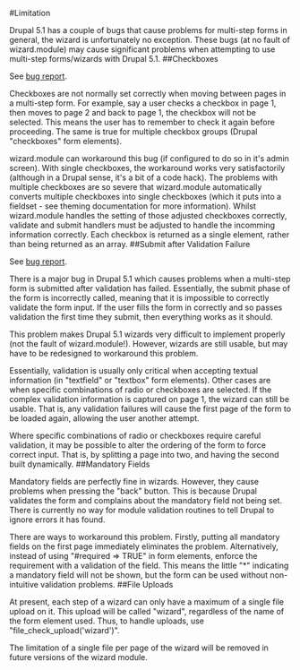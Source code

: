 #Limitation

Drupal 5.1 has a couple of bugs that cause problems for multi-step forms in general, the wizard is unfortunately no exception. These bugs (at no fault of wizard.module) may cause significant problems when attempting to use multi-step forms/wizards with Drupal 5.1.
##Checkboxes

See [bug report](http://drupal.org/node/144482).

Checkboxes are not normally set correctly when moving between pages in a multi-step form. For example, say a user checks a checkbox in page 1, then moves to page 2 and back to page 1, the checkbox will not be selected. This means the user has to remember to check it again before proceeding. The same is true for multiple checkbox groups (Drupal "checkboxes" form elements).

wizard.module can workaround this bug (if configured to do so in it's admin screen). With single checkboxes, the workaround works very satisfactorily (although in a Drupal sense, it's a bit of a code hack). The problems with multiple checkboxes are so severe that wizard.module automatically converts multiple checkboxes into single checkboxes (which it puts into a fieldset - see theming documentation for more information). Whilst wizard.module handles the setting of those adjusted checkboxes correctly, validate and submit handlers must be adjusted to handle the incomming information correctly. Each checkbox is returned as a single element, rather than being returned as an array.
##Submit after Validation Failure

See [bug report](http://drupal.org/node/149744).

There is a major bug in Drupal 5.1 which causes problems when a multi-step form is submitted after validation has failed. Essentially, the submit phase of the form is incorrectly called, meaning that it is impossible to correctly validate the form input. If the user fills the form in correctly and so passes validation the first time they submit, then everything works as it should.

This problem makes Drupal 5.1 wizards very difficult to implement properly (not the fault of wizard.module!). However, wizards are still usable, but may have to be redesigned to workaround this problem.

Essentially, validation is usually only critical when accepting textual information (in "textfield" or "textbox" form elements). Other cases are when specific combinations of radio or checkboxes are selected. If the complex validation information is captured on page 1, the wizard can still be usable. That is, any validation failures will cause the first page of the form to be loaded again, allowing the user another attempt.

Where specific combinations of radio or checkboxes require careful validation, it may be possible to alter the ordering of the form to force correct input. That is, by splitting a page into two, and having the second built dynamically.
##Mandatory Fields

Mandatory fields are perfectly fine in wizards. However, they cause problems when pressing the "back" button. This is because Drupal validates the form and complains about the mandatory field not being set. There is currently no way for module validation routines to tell Drupal to ignore errors it has found.

There are ways to workaround this problem. Firstly, putting all mandatory fields on the first page immediately eliminates the problem. Alternatively, instead of using "#required => TRUE" in form elements, enforce the requirement with a validation of the field. This means the little "*" indicating a mandatory field will not be shown, but the form can be used without non-intuitive validation problems.
##File Uploads

At present, each step of a wizard can only have a maximum of a single file upload on it. This upload will be called "wizard", regardless of the name of the form element used. Thus, to handle uploads, use "file_check_upload('wizard')".

The limitation of a single file per page of the wizard will be removed in future versions of the wizard module.
